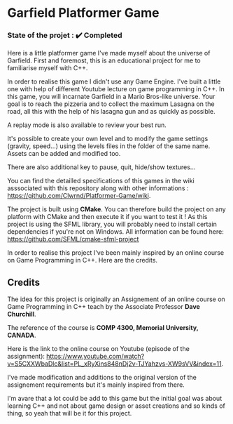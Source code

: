 # Garfield Platformer Game
### State of the projet : ✔️ Completed

Here is a little platformer game I've made myself  about the universe of Garfield. First and foremost, this is an educational project for me to familiarise myself with C++.

In order to realise this game I didn't use any Game Engine. I've built a little one with help of different Youtube lecture on game programming in C++.
In this game, you will incarnate Garfield in a Mario Bros-like universe. Your goal is to reach the pizzeria and to collect the maximum Lasagna on the road, all this with the help of his lasagna gun and as quickly as possible.

A replay mode is also available to review your best run.

It's possible to create your own level and to modify the game settings (gravity, speed...) using the levels files in the folder of the same name. Assets can be added and modified too.

There are also additional key to pause, quit, hide/show textures...

You can find the detailled specifications of this games in the wiki asssociated with this repository along with other informations : https://github.com/Clwrnd/Platformer-Game/wiki.

The project is built using **CMake**. You can therefore build the project on any platform with CMake and then execute it if you want to test it !
As this project is using the SFML library, you will probably need to install certain dependencies if you're not on Windows. All information can be found here: https://github.com/SFML/cmake-sfml-project


In order to realise this project I've been mainly inspired by an online course on Game Programming in C++. Here are the credits.

## Credits
The idea for this project is originally an Assignement of an online course on Game Programming in C++ teach by the Associate Professor **Dave Churchill**. 

The reference of the course is **COMP 4300, Memorial University, CANADA**. 

Here is the link to the online course on Youtube (episode of the assignment):  https://www.youtube.com/watch?v=S5CXXWbaDlc&list=PL_xRyXins848nDj2v-TJYahzvs-XW9sVV&index=11.

I've made modification and additions to the original version of the assignement requirements but it's mainly inspired from there.

I'm avare that a lot could be add to this game but the initial goal was about learning C++ and not about game design or asset creations and so kinds of thing, so yeah that will be it for this project.
